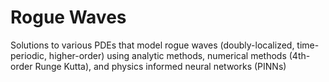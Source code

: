 # Rogue Waves
Solutions to various PDEs that model rogue waves (doubly-localized, time-periodic, higher-order) using analytic methods, numerical methods (4th-order Runge Kutta), and physics informed neural networks (PINNs)
